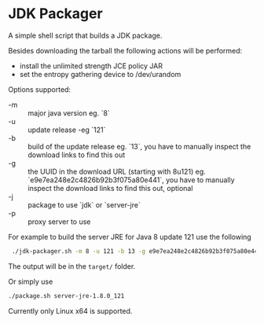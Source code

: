 JDK Packager
============

A simple shell script that builds a JDK package.

Besides downloading the tarball the following actions will be performed:

 * install the unlimited strength JCE policy JAR
 * set the entropy gathering device to /dev/urandom

Options supported:

<dl>
  <dt>-m</dt>
  <dd>major java version eg. `8`</dd>
  <dt>-u</dt>
  <dd>update release -eg `121`</dd>
  <dt>-b</dt>
  <dd>build of the update release eg. `13`, you have to manually inspect the download links to find this out</dd>
  <dt>-g</dt>
  <dd>the UUID in the download URL (starting with 8u121) eg. `e9e7ea248e2c4826b92b3f075a80e441`, you have to manually inspect the download links to find this out, optional</dd>
  <dt>-j</dt>
  <dd>package to use `jdk` or `server-jre`</dd>
  <dt>-p</dt>
  <dd>proxy server to use</dd>
</dl>

For example to build the server JRE for Java 8 update 121 use the following

```sh
 ./jdk-packager.sh -m 8 -u 121 -b 13 -g e9e7ea248e2c4826b92b3f075a80e441 -j server-jre
 ```
The output will be in the `target/` folder.

Or simply use

```sh
./package.sh server-jre-1.8.0_121
 ```

Currently only Linux x64 is supported.

